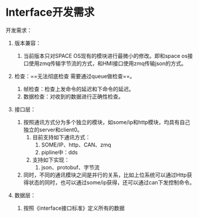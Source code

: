 # Interface开发需求

开发需求：

1. 版本兼容：
   1. 当前版本只对SPACE OS现有的模块进行最微小的修改。即和space os接口使用zmq传输字节流的方式，和HMI接口使用zmq传输json的方式。
2. 检查：==无法彻底检查 需要通过queue做检查==。
   1. 帧检查：检查上发命令的延迟和下命令的延迟。
   2. 数据检查：对收到的数据进行正确性检查。
3. 接口层：
   1. 按照通讯方式分为多个独立的模块，如some/ip和http模块，均具有自己独立的server和client0。
      1. 目前支持如下通讯方式：
         1. SOME/IP、http、CAN、zmq
         2. pipline中：dds
      2. 支持如下实现：
         1. json、protobuf、字节流
   2. 同时，不同的通讯模块之间是并行的关系，比如上位系统可以通过Http获得状态的同时，也可以通过some/ip获得，还可以通过can下发控制命令。

3. 数据层：
   1. 按照《interface接口标准》定义所有的数据

